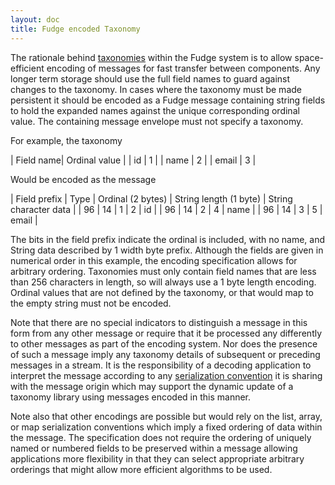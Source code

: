 ```yaml
---
layout: doc
title: Fudge encoded Taxonomy
---
```


The rationale behind [taxonomies](taxonomy.html) within the Fudge system is to allow space-efficient
encoding of messages for fast transfer between components.
Any longer term storage should use the full field names to guard against changes to the taxonomy.
In cases where the taxonomy must be made persistent it should be encoded as a Fudge message containing
string fields to hold the expanded names against the unique corresponding ordinal value.
The containing message envelope must not specify a taxonomy.

For example, the taxonomy

| Field name| Ordinal value |
|  id       |  1            |
|  name     |  2            |
|  email    |  3            |

Would be encoded as the message

| Field prefix | Type | Ordinal (2 bytes) | String length (1 byte) | String character data |
|  96          |  14  |  1                |  2                     |  id                   |
|  96          |  14  |  2                |  4                     |  name                 |
|  96          |  14  |  3                |  5                     |  email                |

The bits in the field prefix indicate the ordinal is included, with no name, and String data described
by 1 width byte prefix. Although the fields are given in numerical order in this example,
the encoding specification allows for arbitrary ordering. Taxonomies must only contain field names that are
less than 256 characters in length, so will always use a 1 byte length encoding.
Ordinal values that are not defined by the taxonomy, or that would map to the empty string must not be encoded.

Note that there are no special indicators to distinguish a message in this form from any other message or require
that it be processed any differently to other messages as part of the encoding system. Nor does the presence of
such a message imply any taxonomy details of subsequent or preceding messages in a stream.
It is the responsibility of a decoding application to interpret the message according to any
[serialization convention](serialization-framework.html) it is sharing with the message origin which may support
the dynamic update of a taxonomy library using messages encoded in this manner.

Note also that other encodings are possible but would rely on the list, array, or map serialization conventions
which imply a fixed ordering of data within the message. The specification does not require the ordering of
uniquely named or numbered fields to be preserved within a message allowing applications more flexibility
in that they can select appropriate arbitrary orderings that might allow more efficient algorithms to be used.
